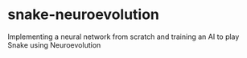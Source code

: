 # snake-neuroevolution
Implementing a neural network from scratch and training an AI to play Snake using Neuroevolution
